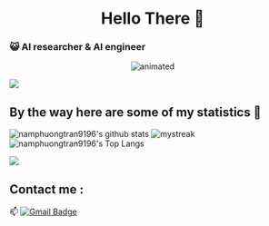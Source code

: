 <h1 align="center">Hello There 👋 </h1>

### :smiley_cat: AI researcher & AI engineer

<p align="center">
  <img src="./assets/NCoder.gif" alt="animated" />
</p>
<a href="https://www.youtube.com/watch?v=dQw4w9WgXcQ"><img src="https://user-images.githubusercontent.com/73097560/115834477-dbab4500-a447-11eb-908a-139a6edaec5c.gif"></a>

## By the way here are some of my statistics 🚀
![namphuongtran9196's github stats](https://github-readme-stats.vercel.app/api?username=namphuongtran9196&show_icons=true&theme=tokyonight)
<img src="https://github-readme-streak-stats.herokuapp.com/?user=namphuongtran9196&theme=tokyonight" alt="mystreak"/>
![namphuongtran9196's Top Langs](https://github-readme-stats.vercel.app/api/top-langs/?username=namphuongtran9196&theme=tokyonight&layout=compact)

<a href="https://www.youtube.com/watch?v=dQw4w9WgXcQ"><img src="https://user-images.githubusercontent.com/73097560/115834477-dbab4500-a447-11eb-908a-139a6edaec5c.gif"></a>

## Contact me : 
📫 [![Gmail Badge](https://img.shields.io/badge/-namphuongtran9196@gmail.com-blue?style=flat-roundedrectangle&logo=Gmail&logoColor=white&link=mailto:namphuongtran9196@gmail.com)](namphuongtran9196@gmail.com)
